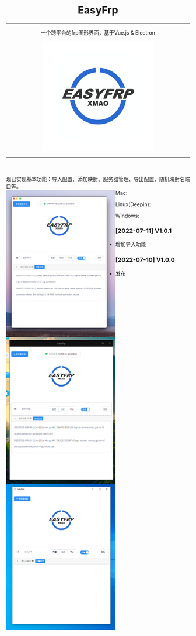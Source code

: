 <div align="center">
<h1 style="text-align:center">EasyFrp</h1>
  
<hr>
<p style="text-align:center">一个跨平台的frp图形界面，基于Vue.js & Electron</p>


<img src="./static/pic.png" style="width:300px;text-align:center;">


</div>


<hr>



<br>
<br>
现已实现基本功能：导入配置、添加映射、服务器管理、导出配置、随机映射名端口等。
<br>
Mac:

<img src="./static/mac.png" style="width:300px;float:left;">







Linux(Deepin):

<img src="./static/linux.png" style="width:300px;float:left;">



Windows:

<img src="./static/windows.png" style="width:300px;float:left;">




### [2022-07-11] V1.0.1

- 增加导入功能



### [2022-07-10] V1.0.0

- 发布
